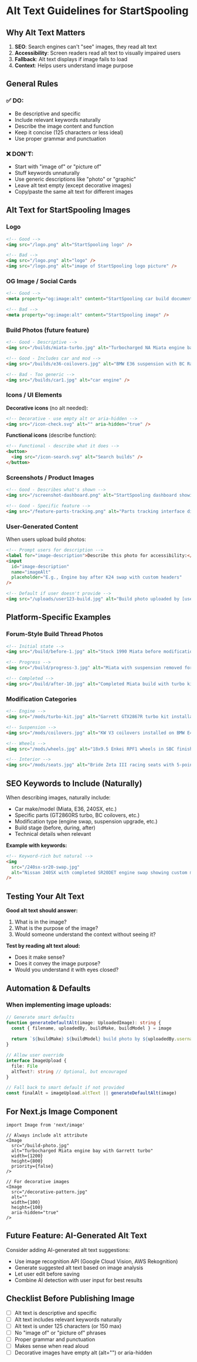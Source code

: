 # Alt Text Guidelines for StartSpooling

## Why Alt Text Matters

1. **SEO**: Search engines can't "see" images, they read alt text
2. **Accessibility**: Screen readers read alt text to visually impaired users
3. **Fallback**: Alt text displays if image fails to load
4. **Context**: Helps users understand image purpose

## General Rules

### ✅ DO:
- Be descriptive and specific
- Include relevant keywords naturally
- Describe the image content and function
- Keep it concise (125 characters or less ideal)
- Use proper grammar and punctuation

### ❌ DON'T:
- Start with "image of" or "picture of"
- Stuff keywords unnaturally
- Use generic descriptions like "photo" or "graphic"
- Leave alt text empty (except decorative images)
- Copy/paste the same alt text for different images

## Alt Text for StartSpooling Images

### Logo
```html
<!-- Good -->
<img src="/logo.png" alt="StartSpooling logo" />

<!-- Bad -->
<img src="/logo.png" alt="logo" />
<img src="/logo.png" alt="image of StartSpooling logo picture" />
```

### OG Image / Social Cards
```html
<!-- Good -->
<meta property="og:image:alt" content="StartSpooling car build documentation platform - never lose your build thread again" />

<!-- Bad -->
<meta property="og:image:alt" content="StartSpooling image" />
```

### Build Photos (future feature)
```html
<!-- Good - Descriptive -->
<img src="/builds/miata-turbo.jpg" alt="Turbocharged NA Miata engine bay showing Garrett GT2860RS turbo and custom intercooler piping" />

<!-- Good - Includes car and mod -->
<img src="/builds/e36-coilovers.jpg" alt="BMW E36 suspension with BC Racing coilovers installed" />

<!-- Bad - Too generic -->
<img src="/builds/car1.jpg" alt="car engine" />
```

### Icons / UI Elements

**Decorative icons** (no alt needed):
```html
<!-- Decorative - use empty alt or aria-hidden -->
<img src="/icon-check.svg" alt="" aria-hidden="true" />
```

**Functional icons** (describe function):
```html
<!-- Functional - describe what it does -->
<button>
  <img src="/icon-search.svg" alt="Search builds" />
</button>
```

### Screenshots / Product Images
```html
<!-- Good - Describes what's shown -->
<img src="/screenshot-dashboard.png" alt="StartSpooling dashboard showing build timeline, parts list, and photo gallery" />

<!-- Good - Specific feature -->
<img src="/feature-parts-tracking.png" alt="Parts tracking interface displaying part numbers, costs, and installation dates for turbo upgrade" />
```

### User-Generated Content

When users upload build photos:
```html
<!-- Prompt users for description -->
<label for="image-description">Describe this photo for accessibility:</label>
<input 
  id="image-description" 
  name="imageAlt"
  placeholder="E.g., Engine bay after K24 swap with custom headers"
/>

<!-- Default if user doesn't provide -->
<img src="/uploads/user123-build.jpg" alt="Build photo uploaded by [username]" />
```

## Platform-Specific Examples

### Forum-Style Build Thread Photos
```html
<!-- Initial state -->
<img src="/build/before-1.jpg" alt="Stock 1990 Miata before modifications" />

<!-- Progress -->
<img src="/build/progress-3.jpg" alt="Miata with suspension removed for coilover installation" />

<!-- Completed -->
<img src="/build/after-10.jpg" alt="Completed Miata build with turbo kit, coilovers, and RPF1 wheels" />
```

### Modification Categories
```html
<!-- Engine -->
<img src="/mods/turbo-kit.jpg" alt="Garrett GTX2867R turbo kit installation on Honda K20 engine" />

<!-- Suspension -->
<img src="/mods/coilovers.jpg" alt="KW V3 coilovers installed on BMW E46" />

<!-- Wheels -->
<img src="/mods/wheels.jpg" alt="18x9.5 Enkei RPF1 wheels in SBC finish on lowered 350Z" />

<!-- Interior -->
<img src="/mods/seats.jpg" alt="Bride Zeta III racing seats with 5-point harness" />
```

## SEO Keywords to Include (Naturally)

When describing images, naturally include:
- Car make/model (Miata, E36, 240SX, etc.)
- Specific parts (GT2860RS turbo, BC coilovers, etc.)
- Modification type (engine swap, suspension upgrade, etc.)
- Build stage (before, during, after)
- Technical details when relevant

**Example with keywords:**
```html
<!-- Keyword-rich but natural -->
<img 
  src="/240sx-sr20-swap.jpg" 
  alt="Nissan 240SX with completed SR20DET engine swap showing custom motor mounts and wiring harness" 
/>
```

## Testing Your Alt Text

**Good alt text should answer:**
1. What is in the image?
2. What is the purpose of the image?
3. Would someone understand the context without seeing it?

**Test by reading alt text aloud:**
- Does it make sense?
- Does it convey the image purpose?
- Would you understand it with eyes closed?

## Automation & Defaults

### When implementing image uploads:
```typescript
// Generate smart defaults
function generateDefaultAlt(image: UploadedImage): string {
  const { filename, uploadedBy, buildMake, buildModel } = image
  
  return `${buildMake} ${buildModel} build photo by ${uploadedBy.username}`
}

// Allow user override
interface ImageUpload {
  file: File
  altText?: string // Optional, but encouraged
}

// Fall back to smart default if not provided
const finalAlt = imageUpload.altText || generateDefaultAlt(image)
```

## For Next.js Image Component
```tsx
import Image from 'next/image'

// Always include alt attribute
<Image
  src="/build-photo.jpg"
  alt="Turbocharged Miata engine bay with Garrett turbo"
  width={1200}
  height={800}
  priority={false}
/>

// For decorative images
<Image
  src="/decorative-pattern.jpg"
  alt=""
  width={100}
  height={100}
  aria-hidden="true"
/>
```

## Future Feature: AI-Generated Alt Text

Consider adding AI-generated alt text suggestions:
- Use image recognition API (Google Cloud Vision, AWS Rekognition)
- Generate suggested alt text based on image analysis
- Let user edit before saving
- Combine AI detection with user input for best results

## Checklist Before Publishing Image

- [ ] Alt text is descriptive and specific
- [ ] Alt text includes relevant keywords naturally
- [ ] Alt text is under 125 characters (or 150 max)
- [ ] No "image of" or "picture of" phrases
- [ ] Proper grammar and punctuation
- [ ] Makes sense when read aloud
- [ ] Decorative images have empty alt (alt="") or aria-hidden
